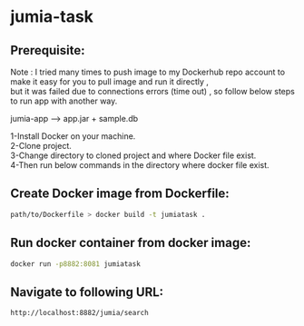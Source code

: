 # jumia-task

## Prerequisite:

Note : I tried many times to push image to my Dockerhub repo account to make it easy for you to pull image and run it directly , <br /> 
but it was failed due to connections errors (time out) , so follow below steps to run app with another way. <br />

jumia-app --> app.jar + sample.db

 1-Install Docker on your machine. <br />
 2-Clone project. <br />
 3-Change directory to cloned project and where Docker file exist. <br />
 4-Then run below commands in the directory where docker file exist. <br />

## Create Docker image from Dockerfile:
```bash
path/to/Dockerfile > docker build -t jumiatask .
```

## Run docker container from docker image:
```bash
docker run -p8882:8081 jumiatask
```

## Navigate to following URL:
```bash
http://localhost:8882/jumia/search
```


